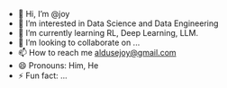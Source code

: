- 👋 Hi, I’m @joy
- 👀 I’m interested in Data Science and Data Engineering
- 🌱 I’m currently learning RL, Deep Learning, LLM.
- 💞️ I’m looking to collaborate on ...
- 📫 How to reach me aldusejoy@gmail.com
- 😄 Pronouns: Him, He
- ⚡ Fun fact: ...

<!---
joy-ald/joy-ald is a ✨ special ✨ repository because its `README.md` (this file) appears on your GitHub profile.
You can click the Preview link to take a look at your changes.
--->
